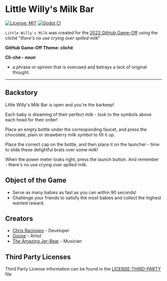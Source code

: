# Little Willy's Milk Bar

[![License: MIT](https://img.shields.io/badge/License-MIT-blue.svg?style=flat)](LICENSE)
[![Godot CI](https://github.com/Gravedigger7789/little-willys-milk-bar/actions/workflows/godot-ci.yml/badge.svg?branch=main)](https://github.com/Gravedigger7789/little-willys-milk-bar/actions/workflows/godot-ci.yml)

`Little Willy's Milk` was created for the [2022 GitHub Game-Off](https://itch.io/jam/game-off-2022) using the cliché "_there's no use crying over spilled milk_"

**GitHub Game-Off Theme: cliché**

**Cli-ché - _noun_**

- a phrase or opinion that is overused and betrays a lack of original thought.

---

## Backstory

Little Willy's Milk Bar is open and you're the barkeep!

Each baby is dreaming of their perfect milk - look to the symbols above each head for their order!

Place an empty bottle under the corresponding faucet, and press the chocolate, plain or strawberry milk symbol to fill it up.

Place the correct cap on the bottle, and then place it on the launcher - time to slide these delightful brats over some milk!

When the power meter looks right, press the launch button. And remember - there's no use crying over spilled milk.

## Object of the Game

- Serve as many babies as fast as you can within 90 seconds!
- Challenge your friends to satisfy the most babies and collect the highest wanted reward.

## Creators

- [Chris Racioppo](https://github.com/Gravedigger7789) - Developer
- [Goose](https://github.com/Splendead-Goose) - Artist
- [The Amazing Jer-Bear](https://www.youtube.com/user/shredaholic86) - Musician

## Third Party Licenses

Third Party License information can be found in the [LICENSE-THIRD-PARTY](LICENSE-THIRD-PARTY.md) file
